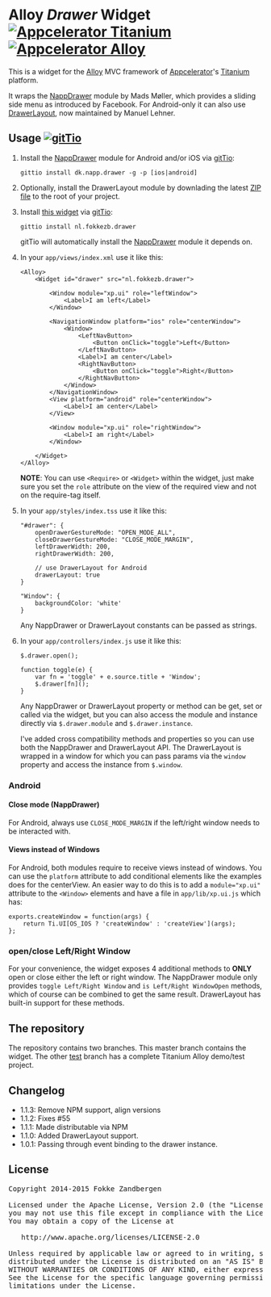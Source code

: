 # Alloy *Drawer* Widget [![Appcelerator Titanium](http://www-static.appcelerator.com/badges/titanium-git-badge-sq.png)](http://appcelerator.com/titanium/) [![Appcelerator Alloy](http://www-static.appcelerator.com/badges/alloy-git-badge-sq.png)](http://appcelerator.com/alloy/)

This is a widget for the [Alloy](http://projects.appcelerator.com/alloy/docs/Alloy-bootstrap/index.html) MVC framework of [Appcelerator](http://www.appcelerator.com)'s [Titanium](http://www.appcelerator.com/platform) platform.

It wraps the [NappDrawer](http://gitt.io/component/dk.napp.drawer) module by Mads Møller, which provides a sliding side menu as introduced by Facebook. For Android-only it can also use [DrawerLayout](https://github.com/manumaticx/Ti.DrawerLayout), now maintained by Manuel Lehner.

## Usage [![gitTio](http://gitt.io/badge.png)](http://gitt.io/component/nl.fokkezb.drawer)

1. Install the [NappDrawer](http://gitt.io/component/dk.napp.drawer) module for Android and/or iOS via [gitTio](http://gitt.io):

	`gittio install dk.napp.drawer -g -p [ios|android]`
    
2. Optionally, install the DrawerLayout module by downlading the latest [ZIP file](https://github.com/manumaticx/Ti.DrawerLayout/tree/master/dist) to the root of your project.

3. Install [this widget](http://gitt.io/component/nl.fokkezb.drawer) via [gitTio](http://gitt.io):

	`gittio install nl.fokkezb.drawer`

	gitTio will automatically install the [NappDrawer](http://gitt.io/component/dk.napp.drawer) module it depends on.
	
4. In your `app/views/index.xml` use it like this:

	```	
	<Alloy>
        <Widget id="drawer" src="nl.fokkezb.drawer">

            <Window module="xp.ui" role="leftWindow">
                <Label>I am left</Label>
            </Window>

            <NavigationWindow platform="ios" role="centerWindow">
                <Window>
                    <LeftNavButton>
                        <Button onClick="toggle">Left</Button>
                    </LeftNavButton>
                    <Label>I am center</Label>
                    <RightNavButton>
                        <Button onClick="toggle">Right</Button>
                    </RightNavButton>
                </Window>
            </NavigationWindow>
            <View platform="android" role="centerWindow">
                <Label>I am center</Label>
            </View>

            <Window module="xp.ui" role="rightWindow">
                <Label>I am right</Label>
            </Window>

        </Widget>
    </Alloy>
	```
	
	**NOTE**: You can use `<Require>` or `<Widget>` within the widget, just make sure you set the `role` attribute on the view of the required view and not on the require-tag itself.
	
5. In your `app/styles/index.tss` use it like this:

	```
	"#drawer": {
		openDrawerGestureMode: "OPEN_MODE_ALL",
		closeDrawerGestureMode: "CLOSE_MODE_MARGIN",
		leftDrawerWidth: 200,
		rightDrawerWidth: 200,
		
		// use DrawerLayout for Android
		drawerLayout: true
	}
	
	"Window": {
		backgroundColor: 'white'
	}
	```
	
	Any NappDrawer or DrawerLayout constants can be passed as strings.
	
6. In your `app/controllers/index.js` use it like this:

	```
	$.drawer.open();
	
	function toggle(e) {
		var fn = 'toggle' + e.source.title + 'Window';
		$.drawer[fn]();
	}
	```
	
	Any NappDrawer or DrawerLayout property or method can be get, set or called via the widget, but you can also access the module and instance directly via `$.drawer.module` and `$.drawer.instance`.
	
	I've added cross compatibility methods and properties so you can use both the NappDrawer and DrawerLayout API. The DrawerLayout is wrapped in a window for which you can pass params via the `window` property and access the instance from `$.window`.

### Android

#### Close mode (NappDrawer)
For Android, always use `CLOSE_MODE_MARGIN` if the left/right window needs to be interacted with.

#### Views instead of Windows
For Android, both modules require to receive views instead of windows. You can use the `platform` attribute to add conditional elements like the examples does for the centerView. An easier way to do this is to add a `module="xp.ui"` attribute to the `<Window>` elements and have a file in `app/lib/xp.ui.js` which has:

```
exports.createWindow = function(args) {
	return Ti.UI[OS_IOS ? 'createWindow' : 'createView'](args);
};
```

### open/close Left/Right Window
For your convenience, the widget exposes 4 additional methods to **ONLY** open or close either the left or right window. The NappDrawer module only provides `toggle Left/Right Window` and `is Left/Right WindowOpen` methods, which of course can be combined to get the same result. DrawerLayout has built-in support for these methods.

## The repository
The repository contains two branches. This master branch contains the widget. The other [test](https://github.com/FokkeZB/nl.fokkezb.drawer/tree/test) branch has a complete Titanium Alloy demo/test project.

## Changelog

- 1.1.3: Remove NPM support, align versions
- 1.1.2: Fixes #55
- 1.1.1: Made distributable via NPM
- 1.1.0: Added DrawerLayout support.
- 1.0.1: Passing through event binding to the drawer instance.

## License

<pre>
Copyright 2014-2015 Fokke Zandbergen

Licensed under the Apache License, Version 2.0 (the "License");
you may not use this file except in compliance with the License.
You may obtain a copy of the License at

   http://www.apache.org/licenses/LICENSE-2.0

Unless required by applicable law or agreed to in writing, software
distributed under the License is distributed on an "AS IS" BASIS,
WITHOUT WARRANTIES OR CONDITIONS OF ANY KIND, either express or implied.
See the License for the specific language governing permissions and
limitations under the License.
</pre>

